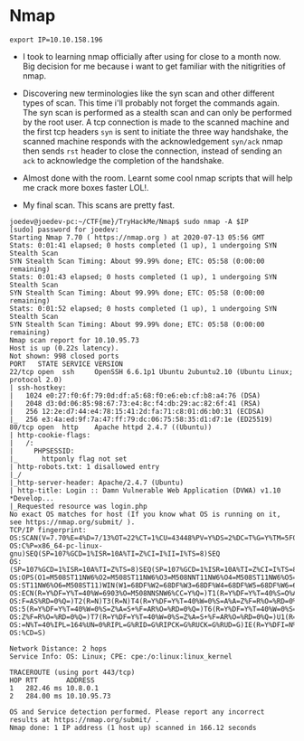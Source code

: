 # Nmap 

```
export IP=10.10.158.196
```

- I took to learning nmap officially after using for close to a month now. Big decision for me because i want to get familiar with the nitigrities of nmap.

- Discovering new terminologies like the syn scan and other different types of scan. This time i'll probably not forget the commands again. The syn scan is performed as a stealth scan and can only be performed by the root user. A tcp connection is made to the scanned machine and the first tcp headers `syn` is sent to initiate the three way handshake, the scanned machine responds with the acknowledgement `syn/ack` nmap then sends `rst` header to close the connection, instead of sending an `ack` to acknowledge the completion of the handshake.

- Almost done with the room. Learnt some cool nmap scripts that will help me crack more boxes faster LOL!.

- My final scan. This scans are pretty fast.
```
joedev@joedev-pc:~/CTF{me}/TryHackMe/Nmap$ sudo nmap -A $IP
[sudo] password for joedev:
Starting Nmap 7.70 ( https://nmap.org ) at 2020-07-13 05:56 GMT
Stats: 0:01:41 elapsed; 0 hosts completed (1 up), 1 undergoing SYN Stealth Scan
SYN Stealth Scan Timing: About 99.99% done; ETC: 05:58 (0:00:00 remaining)
Stats: 0:01:43 elapsed; 0 hosts completed (1 up), 1 undergoing SYN Stealth Scan
SYN Stealth Scan Timing: About 99.99% done; ETC: 05:58 (0:00:00 remaining)
Stats: 0:01:52 elapsed; 0 hosts completed (1 up), 1 undergoing SYN Stealth Scan
SYN Stealth Scan Timing: About 99.99% done; ETC: 05:58 (0:00:00 remaining)
Nmap scan report for 10.10.95.73
Host is up (0.22s latency).
Not shown: 998 closed ports
PORT   STATE SERVICE VERSION
22/tcp open  ssh     OpenSSH 6.6.1p1 Ubuntu 2ubuntu2.10 (Ubuntu Linux; protocol 2.0)
| ssh-hostkey:
|   1024 e0:27:f0:6f:79:0d:df:a5:68:f0:e6:eb:cf:b8:a4:76 (DSA)
|   2048 d3:0d:06:85:98:67:73:e4:8c:f4:db:29:ac:82:6f:41 (RSA)
|   256 12:2e:d7:44:e4:78:15:41:2d:fa:71:c8:01:d6:b0:31 (ECDSA)
|_  256 e3:4a:ed:9f:7a:47:ff:79:dc:06:75:58:35:d1:d7:1e (ED25519)
80/tcp open  http    Apache httpd 2.4.7 ((Ubuntu))
| http-cookie-flags:
|   /:
|     PHPSESSID:
|_      httponly flag not set
| http-robots.txt: 1 disallowed entry
|_/
|_http-server-header: Apache/2.4.7 (Ubuntu)
| http-title: Login :: Damn Vulnerable Web Application (DVWA) v1.10 *Develop...
|_Requested resource was login.php
No exact OS matches for host (If you know what OS is running on it, see https://nmap.org/submit/ ).
TCP/IP fingerprint:
OS:SCAN(V=7.70%E=4%D=7/13%OT=22%CT=1%CU=43448%PV=Y%DS=2%DC=T%G=Y%TM=5F0BF82
OS:C%P=x86_64-pc-linux-gnu)SEQ(SP=107%GCD=1%ISR=10A%TI=Z%CI=I%II=I%TS=8)SEQ
OS:(SP=107%GCD=1%ISR=10A%TI=Z%TS=8)SEQ(SP=107%GCD=1%ISR=10A%TI=Z%CI=I%TS=8)
OS:OPS(O1=M508ST11NW6%O2=M508ST11NW6%O3=M508NNT11NW6%O4=M508ST11NW6%O5=M508
OS:ST11NW6%O6=M508ST11)WIN(W1=68DF%W2=68DF%W3=68DF%W4=68DF%W5=68DF%W6=68DF)
OS:ECN(R=Y%DF=Y%T=40%W=6903%O=M508NNSNW6%CC=Y%Q=)T1(R=Y%DF=Y%T=40%S=O%A=S+%
OS:F=AS%RD=0%Q=)T2(R=N)T3(R=N)T4(R=Y%DF=Y%T=40%W=0%S=A%A=Z%F=R%O=%RD=0%Q=)T
OS:5(R=Y%DF=Y%T=40%W=0%S=Z%A=S+%F=AR%O=%RD=0%Q=)T6(R=Y%DF=Y%T=40%W=0%S=A%A=
OS:Z%F=R%O=%RD=0%Q=)T7(R=Y%DF=Y%T=40%W=0%S=Z%A=S+%F=AR%O=%RD=0%Q=)U1(R=Y%DF
OS:=N%T=40%IPL=164%UN=0%RIPL=G%RID=G%RIPCK=G%RUCK=G%RUD=G)IE(R=Y%DFI=N%T=40
OS:%CD=S)

Network Distance: 2 hops
Service Info: OS: Linux; CPE: cpe:/o:linux:linux_kernel

TRACEROUTE (using port 443/tcp)
HOP RTT       ADDRESS
1   282.46 ms 10.8.0.1
2   284.00 ms 10.10.95.73

OS and Service detection performed. Please report any incorrect results at https://nmap.org/submit/ .
Nmap done: 1 IP address (1 host up) scanned in 166.12 seconds

```
